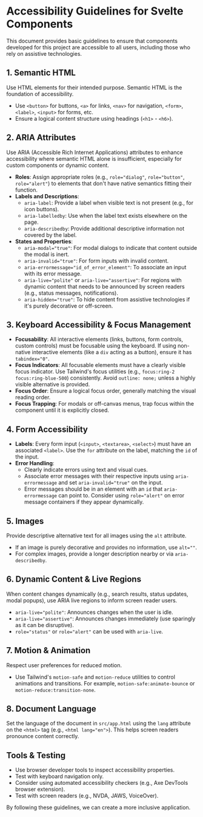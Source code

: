 # Accessibility Guidelines for Svelte Components

This document provides basic guidelines to ensure that components developed for this project are accessible to all users, including those who rely on assistive technologies.

## 1. Semantic HTML

Use HTML elements for their intended purpose. Semantic HTML is the foundation of accessibility.

- Use `<button>` for buttons, `<a>` for links, `<nav>` for navigation, `<form>`, `<label>`, `<input>` for forms, etc.
- Ensure a logical content structure using headings (`<h1>` - `<h6>`).

## 2. ARIA Attributes

Use ARIA (Accessible Rich Internet Applications) attributes to enhance accessibility where semantic HTML alone is insufficient, especially for custom components or dynamic content.

- **Roles**: Assign appropriate roles (e.g., `role="dialog"`, `role="button"`, `role="alert"`) to elements that don't have native semantics fitting their function.
- **Labels and Descriptions**:
  - `aria-label`: Provide a label when visible text is not present (e.g., for icon buttons).
  - `aria-labelledby`: Use when the label text exists elsewhere on the page.
  - `aria-describedby`: Provide additional descriptive information not covered by the label.
- **States and Properties**:
  - `aria-modal="true"`: For modal dialogs to indicate that content outside the modal is inert.
  - `aria-invalid="true"`: For form inputs with invalid content.
  - `aria-errormessage="id_of_error_element"`: To associate an input with its error message.
  - `aria-live="polite"` or `aria-live="assertive"`: For regions with dynamic content that needs to be announced by screen readers (e.g., status messages, notifications).
  - `aria-hidden="true"`: To hide content from assistive technologies if it's purely decorative or off-screen.

## 3. Keyboard Accessibility & Focus Management

- **Focusability**: All interactive elements (links, buttons, form controls, custom controls) must be focusable using the keyboard. If using non-native interactive elements (like a `div` acting as a button), ensure it has `tabindex="0"`.
- **Focus Indicators**: All focusable elements must have a clearly visible focus indicator. Use Tailwind's focus utilities (e.g., `focus:ring-2 focus:ring-blue-500`) consistently. Avoid `outline: none;` unless a highly visible alternative is provided.
- **Focus Order**: Ensure a logical focus order, generally matching the visual reading order.
- **Focus Trapping**: For modals or off-canvas menus, trap focus within the component until it is explicitly closed.

## 4. Form Accessibility

- **Labels**: Every form input (`<input>`, `<textarea>`, `<select>`) must have an associated `<label>`. Use the `for` attribute on the label, matching the `id` of the input.
- **Error Handling**:
  - Clearly indicate errors using text and visual cues.
  - Associate error messages with their respective inputs using `aria-errormessage` and set `aria-invalid="true"` on the input.
  - Error messages should be in an element with an `id` that `aria-errormessage` can point to. Consider using `role="alert"` on error message containers if they appear dynamically.

## 5. Images

Provide descriptive alternative text for all images using the `alt` attribute.

- If an image is purely decorative and provides no information, use `alt=""`.
- For complex images, provide a longer description nearby or via `aria-describedby`.

## 6. Dynamic Content & Live Regions

When content changes dynamically (e.g., search results, status updates, modal popups), use ARIA live regions to inform screen reader users.

- `aria-live="polite"`: Announces changes when the user is idle.
- `aria-live="assertive"`: Announces changes immediately (use sparingly as it can be disruptive).
- `role="status"` or `role="alert"` can be used with `aria-live`.

## 7. Motion & Animation

Respect user preferences for reduced motion.

- Use Tailwind's `motion-safe` and `motion-reduce` utilities to control animations and transitions. For example, `motion-safe:animate-bounce` or `motion-reduce:transition-none`.

## 8. Document Language

Set the language of the document in `src/app.html` using the `lang` attribute on the `<html>` tag (e.g., `<html lang="en">`). This helps screen readers pronounce content correctly.

## Tools & Testing

- Use browser developer tools to inspect accessibility properties.
- Test with keyboard navigation only.
- Consider using automated accessibility checkers (e.g., Axe DevTools browser extension).
- Test with screen readers (e.g., NVDA, JAWS, VoiceOver).

By following these guidelines, we can create a more inclusive application.
